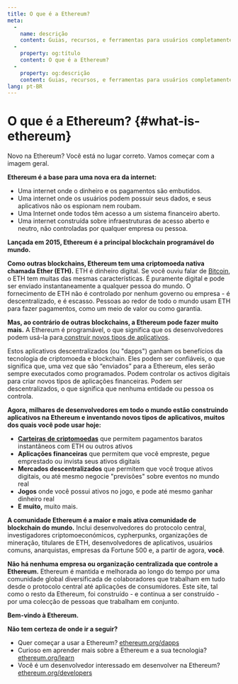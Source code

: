 ```yaml
---
title: O que é a Ethereum?
meta:
  - 
    name: descrição
    content: Guias, recursos, e ferramentas para usuários completamente novos no Ethereum.
  - 
    property: og:título
    content: O que é a Ethereum?
  - 
    property: og:descrição
    content: Guias, recursos, e ferramentas para usuários completamente novos no Ethereum.
lang: pt-BR
---
```


# O que é a Ethereum? {#what-is-ethereum}

Novo na Ethereum? Você está no lugar correto. Vamos começar com a imagem geral.

**Ethereum é a base para uma nova era da internet:**

- Uma internet onde o dinheiro e os pagamentos são embutidos.
- Uma internet onde os usuários podem possuir seus dados, e seus aplicativos não os espionam nem roubam.
- Uma Internet onde todos têm acesso a um sistema financeiro aberto.
- Uma internet construída sobre infraestruturas de acesso aberto e neutro, não controladas por qualquer empresa ou pessoa.

**Lançada em 2015, Ethereum é a principal blockchain programável do mundo.**

**Como outras blockchains, Ethereum tem uma criptomoeda nativa chamada Ether (ETH).** ETH é dinheiro digital. Se você ouviu falar de [Bitcoin](http://bitcoin.org/), o ETH tem muitas das mesmas características. É puramente digital e pode ser enviado instantaneamente a qualquer pessoa do mundo. O fornecimento de ETH não é controlado por nenhum governo ou empresa - é descentralizado, e é escasso. Pessoas ao redor de todo o mundo usam ETH para fazer pagamentos, como um meio de valor ou como garantia.

**Mas, ao contrário de outras blockchains, a Ethereum pode fazer muito mais.** A Ethereum é programável, o que significa que os desenvolvedores podem usá-la para[ construir novos tipos de aplicativos](/dapps/).

Estos aplicativos descentralizados (ou "dapps") ganham os benefícios da tecnologia de criptomoeda e blockchain. Eles podem ser confiáveis, o que significa que, uma vez que são “enviados” para a Ethereum, eles serão sempre executados como programados. Podem controlar os activos digitais para criar novos tipos de aplicações financeiras. Podem ser descentralizados, o que significa que nenhuma entidade ou pessoa os controla.

**Agora, milhares de desenvolvedores em todo o mundo estão construindo aplicativos na Ethereum e inventando novos tipos de aplicativos, muitos dos quais você pode usar hoje:**

- [**Carteiras de criptomoedas**](/wallets/) que permitem pagamentos baratos instantâneos com ETH ou outros ativos
- **Aplicações financeiras** que permitem que você empreste, pegue emprestado ou invista seus ativos digitais
- **Mercados descentralizados** que permitem que você troque ativos digitais, ou até mesmo negocie "previsões" sobre eventos no mundo real
- **Jogos** onde você possui ativos no jogo, e pode até mesmo ganhar dinheiro real
- **E muito,** muito mais.

**A comunidade Ethereum é a maior e mais ativa comunidade de blockchain do mundo.** Inclui desenvolvedores do protocolo central, investigadores criptomoeconómicos, cypherpunks, organizações de mineração, titulares de ETH, desenvolvedores de aplicativos, usuários comuns, anarquistas, empresas da Fortune 500 e, a partir de agora, **você**.

**Não há nenhuma empresa ou organização centralizada que controle a Ethereum.** Ethereum é mantida e melhorada ao longo do tempo por uma comunidade global diversificada de colaboradores que trabalham em tudo desde o protocolo central até aplicações de consumidores. Este site, tal como o resto da Ethereum, foi construído - e continua a ser construído - por uma colecção de pessoas que trabalham em conjunto.

**Bem-vindo à Ethereum.**

**Não tem certeza de onde ir a seguir?**

- Quer começar a usar a Ethereum? [ethereum.org/dapps](/dapps/)
- Curioso em aprender mais sobre a Ethereum e a sua tecnologia? [ethereum.org/learn](/learn/)
- Você é um desenvolvedor interessado em desenvolver na Ethereum? [ethereum.org/developers](/developers/)